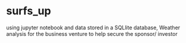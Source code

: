 # surfs_up
using jupyter notebook and data stored in a SQLlite database, Weather analysis for the business venture to help secure the sponsor/ investor
